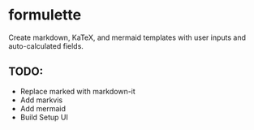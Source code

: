 # formulette
Create markdown, KaTeX, and mermaid templates with user inputs and auto-calculated fields.

## TODO:
- Replace marked with markdown-it
- Add markvis
- Add mermaid
- Build Setup UI
